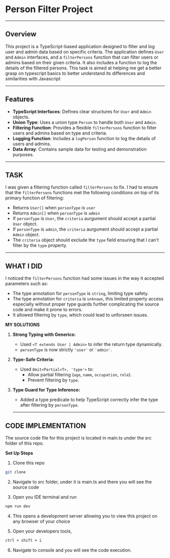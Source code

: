 # **Person Filter Project**

---

## **Overview**

This project is a TypeScript-based application designed to filter and log user and admin data based on specific criteria. The application defines `User` and `Admin` interfaces, and a `filterPersons` function that can filter users or admins based on their given criteria. It also includes a function to log the details of the filtered persons. This task is aimed at helping me get a better grasp on typescript basics to better understand its differences and similarities with Javascript

---

## **Features**

- **TypeScript Interfaces**: Defines clear structures for `User` and `Admin` objects.
- **Union Type**: Uses a union type `Person` to handle both `User` and `Admin`.
- **Filtering Function**: Provides a flexible `filterPersons` function to filter users and admins based on type and criteria.
- **Logging Function**: Includes a `logPerson` function to log the details of users and admins.
- **Data Array**: Contains sample data for testing and demonstration purposes.

---

## **TASK**

I was given a filtering function called `filterPersons` to fix. I had to ensure that the `filterPersons` functions met the following conditions on top of its primary function of filtering:

- Returns `User[]` when `personType` is `user`
- Returns `Admin[]` when `personType` is `admin`
- If `personType` is `User`, the `criteria` aurgument should accept a partial `User` object.
- If `personType` is `admin`, the `criteria` aurgument should accept a partial `Admin` object.
- The `criteria` object should exclude the `type` field ensuring that I can't filter by the `type` property.

---

## **WHAT I DID**

I noticed the `filterPersons` function had some issues in the way it accepted parameters such as:

- The type annotation for `personType` is `string`, limiting type safety.
- The type annotation for `criteria` is `unknown`, this limited property access especially without proper type guards further complicating the source code and make it prone to errors.
- It allowed filtering by `type`, which could lead to unforseen issues.

**MY SOLUTIONS**

1. **Strong Typing with Generics:**

   - Used `<T extends User | Admin>` to infer the return type dynamically.
   - `personType` is now strictly `'user'` or `'admin'`.

2. **Type-Safe Criteria:**

   - Used `Omit<Partial<T>, 'type'>` to:
     - Allow partial filtering (`age`, `name`, `occupation`, `role`).
     - Prevent filtering by `type`.

3. **Type Guard for Type Inference:**

   - Added a type predicate to help TypeScript correctly infer the type after filtering by `personType`.

   ***

## CODE IMPLEMENTATION

The source code file for this project is located in main.ts under the src folder of this repo.

**Set Up Steps**

1. Clone this repo

```bash
git clone
```

2. Navigate to src folder, under it is main.ts and there you will see the source code

3. Open you IDE terminal and run

```bash
npm run dev
```

4. This opens a development server allowing you to view this project on any browser of your choice

5. Open your developers tools,

```bash
ctrl + shift + i
```

6. Navigate to console and you will see the code execution.
